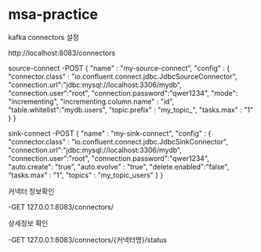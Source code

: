 # msa-practice

kafka connectors 설정


http://localhost:8083/connectors

source-connect
-POST
{
    "name" : "my-source-connect",
    "config" : {
        "connector.class" : "io.confluent.connect.jdbc.JdbcSourceConnector",
        "connection.url":"jdbc:mysql://localhost:3306/mydb",
        "connection.user":"root",
        "connection.password":"qwer1234",
        "mode": "incrementing",
        "incrementing.column.name" : "id",
        "table.whitelist":"mydb.users",
        "topic.prefix" : "my_topic_",
        "tasks.max" : "1"
        }
}

sink-connect
-POST
{
    "name" : "my-sink-connect",
    "config" : {
        "connector.class" : "io.confluent.connect.jdbc.JdbcSinkConnector",
        "connection.url":"jdbc:mysql://localhost:3306/mydb",
        "connection.user":"root",
        "connection.password":"qwer1234",
        "auto.create": "true",
        "auto.evolve" : "true",
        "delete.enabled":"false",
        "tasks.max" : "1",
        "topics" : "my_topic_users"
        }
}

커넥터 정보확인

-GET 127.0.0.1:8083/connectors/

상세정보 확인

-GET 127.0.0.1:8083/connectors/{커넥터명}/status
